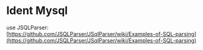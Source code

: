 # Ident Mysql

use JSQLParser: [https://github.com/JSQLParser/JSqlParser/wiki/Examples-of-SQL-parsing](https://github.com/JSQLParser/JSqlParser/wiki/Examples-of-SQL-parsing)

